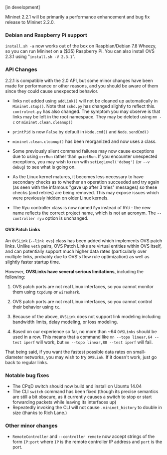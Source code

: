 [in development]

Mininet 2.2.1 will be primarily a performance enhancement and bug fix release to Mininet 2.2.0.

### Debian and Raspberry Pi support

`install.sh -a` now works out of the box on Raspbian/Debian 7.8 Wheezy, so you can run Mininet on a ($35) Raspberry Pi. You can also install OVS 2.3.1 using "`install.sh -V 2.3.1`".


### API Changes

2.2.1 is compatible with the 2.0 API, but some minor changes have been made for performance or other reasons, and you should be aware of them since they could cause unexpected behavior.

- links not added using `addLink()` will not be cleaned up automatically in `Mininet.stop()`. Note that `sshd.py` has changed slightly to reflect this. `controlnet.py` has also changed. The symptom you may observe is that links may be left in the root namespace. They may be deleted using `mn -c` or `mininet.clean.cleanup()`

- `printPid` is now `False` by default in `Node.cmd()` and `Node.sendCmd()`

- `mininet.clean.cleanup()` has been reorganized and now uses a class.

- Some previously silent command failures may now cause exceptions due to using `errRun` rather than `quietRun`. If you encounter unexpected exceptions, you may wish to run with `setLogLevel('debug')` (or `--v debug`) to see what is going on.

- As the Linux kernel matures, it becomes less necessary to have secondary checks as to whether an operation succeeded and try again (as seen with the infamous "gave up after 3 tries" messages) so these checks (and retries) are being removed. This may expose issues which were previously hidden on older Linux kernels.

- The Ryu controller class is now named `Ryu` instead of `RYU` - the new name reflects the correct
  project name, which is not an acronym. The `--controller ryu` option is unchanged.

#### OVS Patch Links

An `OVSLink` (`--link ovs`) class has been added which implements OVS patch links. Unlike `veth` pairs, OVS Patch Links are virtual entities within OVS itself, and can potentially support much higher data rates (particularly over multiple links, probably due to OVS's flow rule optimization) as well as slightly faster startup time.

However, **OVSLinks have several serious limitations**, including the following:

1. OVS patch ports are not real Linux interfaces, so you cannot monitor them using `tcpdump` or `wireshark`.

2. OVS patch ports are not real Linux interfaces, so you cannot control their behavior using `tc`.

3. Because of the above, `OVSLink` does not support link modeling including bandwidth limits, delay modeling, or loss modeling.

4. Based on our experience so far, no more than ~64 `OVSLinks` should be used in a row. This means that a command like `mn --topo linear,64 --test iperf` will work, but `mn --topo linear,80 --test iperf` will fail.

That being said, if you want the fastest possible data rates on small-diameter networks, you may wish to try `OVSLink`. If it doesn't work, just go back to regular links.

### Notable bug fixes

- The CPqD switch should now build and install on Ubuntu 14.04
- The CLI `switch` command has been fixed (though its precise semantics are still a bit obscure, as it currently causes a switch to stop or start forwarding packets while leaving its interfaces up)
- Repeatedly invoking the CLI will not cause `.mininet_history` to double in size (thanks to Rich Lane.)

### Other minor changes

- `RemoteController` and `--controller remote` now accept strings of the form `IP:port` where `IP` is the remote controller IP address and `port` is the port.
